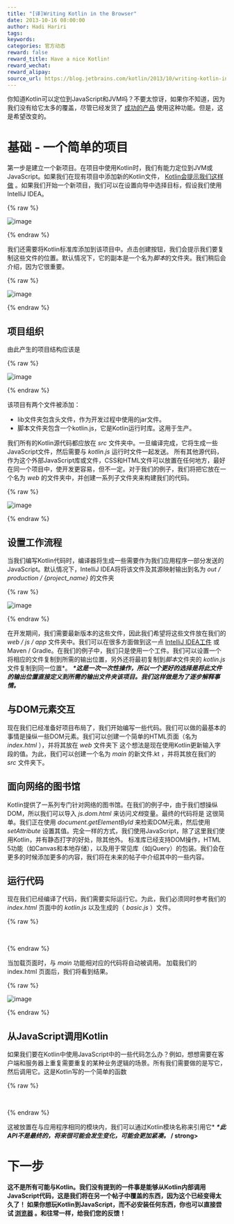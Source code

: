 ```yaml
---
title: "[译]Writing Kotlin in the Browser"
date: 2013-10-16 08:00:00
author: Hadi Hariri
tags:
keywords:
categories: 官方动态
reward: false
reward_title: Have a nice Kotlin!
reward_wechat:
reward_alipay:
source_url: https://blog.jetbrains.com/kotlin/2013/10/writing-kotlin-in-the-browser/
---
```


你知道Kotlin可以定位到JavaScript和JVM吗？不要太惊讶，如果你不知道，因为我们没有给它太多的覆盖，尽管已经发货了 [成功的产品](http://blog.jetbrains.com/webide/2012/08/liveedit-plugin-features-in-detail/) 使用这种功能。但是，这是希望改变的。<span id =“more-1330”> </span>
# 基础 - 一个简单的项目

第一步是建立一个新项目。在项目中使用Kotlin时，我们有能力定位到JVM或JavaScript。如果我们在现有项目中添加新的Kotlin文件， [Kotlin会提示我们这样做](http://blog.jetbrains.com/kotlin/2013/10/how-to-configure-kotlin-in-your-project/) 。如果我们开始一个新项目，我们可以在设置向导中选择目标，假设我们使用IntelliJ IDEA。

{% raw %}
<p><img alt="image" border="0" data-recalc-dims="1" src="https://i0.wp.com/blog.jetbrains.com/kotlin/files/2013/10/image.png?resize=610%2C499&amp;ssl=1" style="padding-top: 0px; padding-left: 0px; padding-right: 0px; border-width: 0px;"/></p>
{% endraw %}

我们还需要将Kotlin标准库添加到该项目中。点击创建按钮，我们会提示我们要复制这些文件的位置。默认情况下，它的副本是一个名为<em>脚本</em>的文件夹。我们稍后会介绍，因为它很重要。

{% raw %}
<p><img alt="image" border="0" data-recalc-dims="1" src="https://i0.wp.com/blog.jetbrains.com/kotlin/files/2013/10/image1.png?resize=603%2C157&amp;ssl=1" style="padding-top: 0px; padding-left: 0px; padding-right: 0px; border-width: 0px;"/></p>
{% endraw %}

## 项目组织

由此产生的项目结构应该是

{% raw %}
<p><img alt="image" border="0" data-recalc-dims="1" src="https://i2.wp.com/blog.jetbrains.com/kotlin/files/2013/10/image2.png?resize=350%2C196&amp;ssl=1" style="padding-top: 0px; padding-left: 0px; padding-right: 0px; border-width: 0px;"/></p>
{% endraw %}

该项目有两个文件被添加：

* lib文件夹包含头文件，作为开发过程中使用的jar文件。
* 脚本文件夹包含一个kotlin.js，它是Kotlin运行时库。这用于生产。

我们所有的Kotlin源代码都应放在<em> src </em>文件夹中。一旦编译完成，它将生成一些JavaScript文件，然后需要与<em> kotlin.js </em>运行时文件一起发送。
所有其他源代码，作为这个外部JavaScript库或文件，CSS和HTML文件可以放置在任何地方，最好在同一个项目中，使开发更容易，但不一定。对于我们的例子，我们将把它放在一个名为<em> web </em>的文件夹中，并创建一系列子文件夹来构建我们的代码。

{% raw %}
<p><img alt="image" border="0" data-recalc-dims="1" src="https://i0.wp.com/blog.jetbrains.com/kotlin/files/2013/10/image3.png?resize=344%2C259&amp;ssl=1" style="padding-top: 0px; padding-left: 0px; padding-right: 0px; border-width: 0px;"/></p>
{% endraw %}

## 设置工作流程

当我们编写Kotlin代码时，编译器将生成一些需要作为我们应用程序一部分发送的JavaScript。默认情况下，IntelliJ IDEA将将该文件及其源映射输出到名为<em> out / production / {project_name} </em>的文件夹

{% raw %}
<p><img alt="image" border="0" data-recalc-dims="1" src="https://i2.wp.com/blog.jetbrains.com/kotlin/files/2013/10/image4.png?resize=275%2C154&amp;ssl=1" style="padding-top: 0px; padding-left: 0px; margin: 0px; padding-right: 0px; border-width: 0px;"/></p>
{% endraw %}

在开发期间，我们需要最新版本的这些文件，因此我们希望将这些文件放在我们的<em> web / js / app </em>文件夹中。我们可以在很多方面做到这一点 [IntelliJ IDEA工件](http://www.jetbrains.com/idea/webhelp/artifact.html) 或Maven / Gradle。在我们的例子中，我们只是使用一个工件。我们可以设置一个将相应的文件复制到所需的输出位置，另外还将最初复制到<em>脚本</em>文件夹的<em> kotlin.js </em>文件复制到同一位置*。
<strong> <em> <span style =“font-size：x-small;”> *这是一次一次性操作，所以一个更好的选择是将此文件的输出位置直接定义到所需的输出文件夹该项目。我们这样做是为了逐步解释事情。 </span> </em> </strong>
## 与DOM元素交互

现在我们已经准备好项目布局了，我们开始编写一些代码。我们可以做的最基本的事情是操纵一些DOM元素。我们可以创建一个简单的HTML页面（名为<em> index.html </em>），并将其放在<em> web </em>文件夹下
这个想法是现在使用Kotlin更新输入字段的值。为此，我们可以创建一个名为<em> main </em>的新文件.kt </em>，并将其放在我们的<em> src </em>文件夹下。
## 面向网络的图书馆

Kotlin提供了一系列专门针对网络的图书馆。在我们的例子中，由于我们想操纵DOM，所以我们可以导入<em> js.dom.html </em>来访问<em>文档</em>变量。最终的代码将是
这很简单。我们正在使用<em> document.getElementById </em>来检索DOM元素，然后使用<em> setAttribute </em>设置其值。完全一样的方式，我们使用JavaScript，除了这里我们使用Kotlin，并有静态打字的好处，除其他外。
标准库已经支持DOM操作，HTML 5功能（如Canvas和本地存储），以及用于常见库（如jQuery）的包装。我们会在更多的时候添加更多的内容，我们将在未来的帖子中介绍其中的一些内容。
## 运行代码

现在我们已经编译了代码，我们需要实际运行它。为此，我们必须同时参考我们的<em> index.html </em>页面中的<em> kotlin.js </em>以及生成的（<em> basic.js </em>）文件。

{% raw %}
<p> </p>
{% endraw %}

当加载页面时，与<em> main </em>功能相对应的代码将自动被调用。
加载我们的</div> index.html </em>页面后，我们将看到结果。

{% raw %}
<p><img alt="image" data-recalc-dims="1" src="https://i1.wp.com/blog.jetbrains.com/kotlin/files/2013/10/image5.png?resize=638%2C283&amp;ssl=1"/></p>
{% endraw %}

## 从JavaScript调用Kotlin

如果我们要在Kotlin中使用JavaScript中的一些代码怎么办？例如，想想需要在客户端和服务器上重复需要重复的某种业务逻辑的场景。所有我们需要做的是写它，然后调用它。这是Kotlin写的一个简单的函数

{% raw %}
<p> </p>
{% endraw %}

这被放置在与应用程序相同的模块内，我们可以通过Kotlin模块名称来引用它*
<strong> <span style =“color：＃000000;”> <em> *此API不是最终的，将来很可能会发生变化，可能会更加紧凑。</em> </span> / strong>
# 下一步

这不是所有可能与Kotlin。我们没有提到的一件事是能够从Kotlin内部调用JavaScript代码，这是我们将在另一个帖子中覆盖的东西，因为这个已经变得太久了！
如果你想玩Kotlin到JavaScript，而不必安装任何东西，你也可以直接尝试 [浏览器](http://kotlin-demo.jetbrains.com) 。和往常一样，给我们您的反馈！
